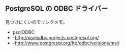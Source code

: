 ## PostgreSQL の ODBC ドライバー

見つけにくいのでリンクメモ。
* psqlODBC
* -http://psqlodbc.projects.postgresql.org/
* -http://www.postgresql.org/ftp/odbc/versions/msi/

